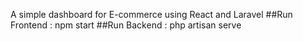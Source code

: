 A simple dashboard for E-commerce using React and Laravel 
##Run Frontend : npm start 
##Run Backend : php artisan serve
